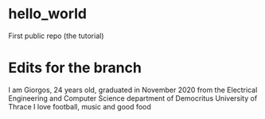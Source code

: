 # hello_world
First public repo (the tutorial)

# Edits for the branch
I am Giorgos, 24 years old, graduated in November 2020 from the Electrical Engineering and Computer Science department of Democritus University of Thrace
I love football, music and good food
